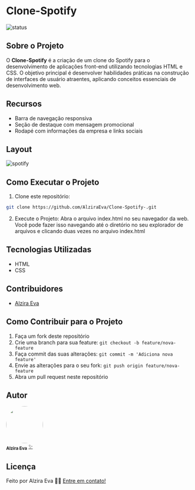 # Clone-Spotify

![status](https://img.shields.io/badge/status-%20concluido-green)

## Sobre o Projeto

O **Clone-Spotify** é a criação de um clone do Spotify para o desenvolvimento de aplicações front-end utilizando tecnologias HTML e CSS. O objetivo principal é desenvolver habilidades práticas na construção de interfaces de usuário atraentes, aplicando conceitos essenciais de desenvolvimento web.

## Recursos

- Barra de navegação responsiva
- Seção de destaque com mensagem promocional
- Rodapé com informações da empresa e links sociais

## Layout 
![spotify](https://github.com/AlziraEva/Clone-Spotify-/assets/138158823/83efb532-b5c3-4043-942d-be4f1222ba88)

## Como Executar o Projeto

1. Clone este repositório:
 ```bash
 git clone https://github.com/AlziraEva/Clone-Spotify-.git
```
2. Execute o Projeto:
Abra o arquivo index.html no seu navegador da web. Você pode fazer isso navegando até o diretório no seu explorador de arquivos e clicando duas vezes no arquivo index.html
   
## Tecnologias Utilizadas

- HTML
- CSS

## Contribuidores

- [Alzira Eva](https://github.com/AlziraEva)

## Como Contribuir para o Projeto

1. Faça um fork deste repositório
2. Crie uma branch para sua feature: `git checkout -b feature/nova-feature`
3. Faça commit das suas alterações: `git commit -m 'Adiciona nova feature'`
4. Envie as alterações para o seu fork: `git push origin feature/nova-feature`
5. Abra um pull request neste repositório

## Autor

<a href="https://www.linkedin.com/in/alzira-eva-cavalcanti-alves-a62b97135"/>
 <img style="border-radius: 50%;" src="https://github.com/AlziraEva/desafio-cubosAcademy-projeto-api-banco/assets/138158823/a4b19708-4f71-4154-a98e-763d90bae228" width="100px;" alt=""/>
 <br />
 <sub><b>Alzira Eva</b></sub></a> <a href="https://www.linkedin.com/in/alzira-eva-cavalcanti-alves-a62b97135" title="Alzira Eva">✨</a>
 <br />


## Licença

Feito por Alzira Eva 👋🏽 [Entre em contato!](https://www.linkedin.com/in/alzira-eva-cavalcanti-alves-a62b97135)
